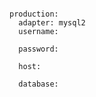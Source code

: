 <!-- layout:code post: padrino-stacks_mysql-yml -->

```

production:
  adapter: mysql2
  username: 

  password: 

  host: 

  database: 


```

